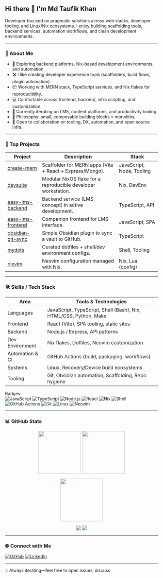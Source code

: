 ## Hi there 👋 I'm Md Taufik Khan

Developer focused on pragmatic solutions across web stacks, developer tooling, and Linux/Nix ecosystems. I enjoy building scaffolding tools, backend services, automation workflows, and clean development environments.

---

### 🚀 About Me
- 🧪 Exploring backend platforms, Nix-based development environments, and automation.
- 🛠️ I like creating developer experience tools (scaffolders, build flows, plugin automation).
- 📦 Working with MERN stack, TypeScript services, and Nix flakes for reproducibility.
- 💻 Comfortable across frontend, backend, infra scripting, and customization.
- 🌱 Currently iterating on LMS, content platforms, and productivity tooling.
- 🧩 Philosophy: small, composable building blocks > monoliths.
- 🤝 Open to collaboration on tooling, DX, automation, and open source infra.

---

### 📂 Top Projects
| Project | Description | Stack |
|--------|-------------|-------|
| [create-mern](https://github.com/kmdtaufik/create-mern) | Scaffolder for MERN apps (Vite + React + Express/Mongo). | JavaScript, Node, Tooling |
| [devsuite](https://github.com/kmdtaufik/devsuite) | Modular NixOS flake for a reproducible developer workstation. | Nix, DevEnv |
| [easy-lms-backend](https://github.com/kmdtaufik/easy-lms-backend) | Backend service (LMS concept) in active development. | TypeScript, API |
| [easy-lms-frontend](https://github.com/kmdtaufik/easy-lms-frontend) | Companion frontend for LMS interface. | JavaScript, SPA |
| [obsidian-git-sync](https://github.com/kmdtaufik/obsidian-git-sync) | Simple Obsidian plugin to sync a vault to GitHub. | TypeScript |
| [mydots](https://github.com/kmdtaufik/mydots) | Curated dotfiles + shell/dev environment configs. | Shell, Tooling |
| [nixvim](https://github.com/kmdtaufik/nixvim) | Neovim configuration managed with Nix. | Nix, Lua (config) |

---

### 🛠️ Skills / Tech Stack
| Area | Tools & Technologies |
|------|----------------------|
| Languages | JavaScript, TypeScript, Shell (Bash), Nix, HTML/CSS, Python, Make |
| Frontend | React (Vite), SPA tooling, static sites |
| Backend | Node.js / Express, API patterns |
| Dev Environment | Nix flakes, Dotfiles, Neovim customization |
| Automation & CI | GitHub Actions (build, packaging, workflows) |
| Systems | Linux, Recovery/Device build ecosystems |
| Tooling | Git, Obsidian automation, Scaffolding, Repo hygiene |

Badges:  
![JavaScript](https://img.shields.io/badge/JavaScript-323330?style=flat&logo=javascript) ![TypeScript](https://img.shields.io/badge/TypeScript-2f74c0?style=flat&logo=typescript&logoColor=white) ![Node.js](https://img.shields.io/badge/Node.js-3C873A?style=flat&logo=nodedotjs) ![React](https://img.shields.io/badge/React-20232A?style=flat&logo=react) ![Nix](https://img.shields.io/badge/Nix-5277C3?style=flat&logo=nixos&logoColor=white) ![Shell](https://img.shields.io/badge/Shell-121011?style=flat&logo=gnu-bash) ![GitHub Actions](https://img.shields.io/badge/GitHub%20Actions-222?style=flat&logo=githubactions) ![Git](https://img.shields.io/badge/Git-F05033?style=flat&logo=git&logoColor=white) ![Linux](https://img.shields.io/badge/Linux-000?style=flat&logo=linux) ![Neovim](https://img.shields.io/badge/Neovim-57A143?style=flat&logo=neovim&logoColor=white)

---

### 📊 GitHub Stats
<p align="center">
  <img src="https://github-readme-stats.vercel.app/api?username=kmdtaufik&show_icons=true&theme=github_dark&hide_border=true&rank_icon=github" height="140" />
  <img src="https://streak-stats.demolab.com?user=kmdtaufik&theme=github-dark&hide_border=true" height="140" />
</p>
<p align="center">
  <img src="https://github-readme-stats.vercel.app/api/top-langs/?username=kmdtaufik&layout=compact&theme=github_dark&hide_border=true&langs_count=8" height="140" />
</p>
<p align="center">
  <img src="https://img.shields.io/github/followers/kmdtaufik?style=flat&label=Followers" />
  <img src="https://img.shields.io/github/stars/kmdtaufik?style=flat&affiliations=OWNER&label=Stars" />
</p>

---

### 🌐 Connect with Me
[![GitHub](https://img.shields.io/badge/GitHub-kmdtaufik-181717?style=flat&logo=github)](https://github.com/kmdtaufik)
[![LinkedIn](https://img.shields.io/badge/LinkedIn-Profile-0A66C2?style=flat&logo=linkedin)](https://www.linkedin.com/in/khanmdtaufik/)

---

💡 Always iterating—feel free to open issues, discuss